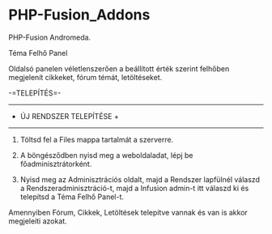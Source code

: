 # PHP-Fusion_Addons
<p>PHP-Fusion Andromeda.</p>
<p>Téma Felhő Panel</p>
Oldalsó panelen véletlenszerően a beállított érték szerint felhőben megjelenít
cikkeket, fórum témát, letöltéseket.

-=TELEPÍTÉS=-

--------------------------
+ ÚJ RENDSZER TELEPÍTÉSE +
--------------------------

1. Töltsd fel a Files mappa tartalmát a szerverre.

2. A böngésződben nyisd meg a weboldaladat, lépj be főadminisztrátorként.

3. Nyisd meg az Adminisztrációs oldalt, majd a Rendszer lapfülnél válaszd
   a Rendszeradminisztráció-t, majd a Infusion admin-t itt válaszd ki és telepítsd a Téma Felhő Panel-t.

Amennyiben Fórum, Cikkek, Letöltések telepítve vannak és van is akkor megjeleíti azokat.
